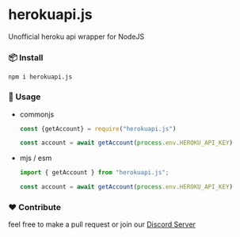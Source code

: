 # herokuapi.js

Unofficial heroku api wrapper for NodeJS

### 📦 Install

```shell
npm i herokuapi.js
```

### 📖 Usage 

- commonjs
    ```js 
    const {getAccount} = require("herokuapi.js")
    
    const account = await getAccount(process.env.HEROKU_API_KEY)
    ```

- mjs / esm
    ```ts 
    import { getAccount } from "herokuapi.js";
    
    const account = await getAccount(process.env.HEROKU_API_KEY)
    ```

### ❤️  Contribute

feel free to make a pull request or join our [Discord Server](https://discord.gg/yeecord)